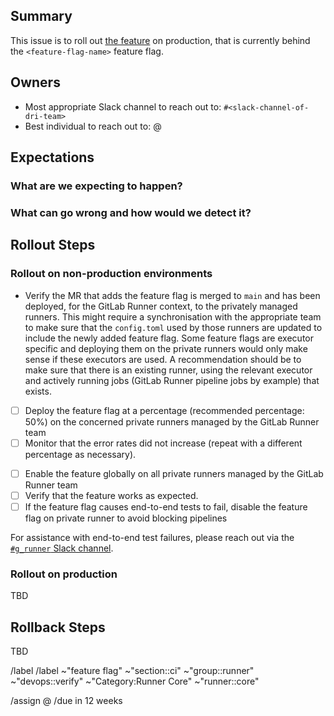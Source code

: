 <!-- Title suggestion: [Feature flag] Enable <feature-flag-name> -->

## Summary

This issue is to roll out [the feature](<feature-issue-link>) on production,
that is currently behind the `<feature-flag-name>` feature flag.

## Owners

- Most appropriate Slack channel to reach out to: `#<slack-channel-of-dri-team>`
- Best individual to reach out to: @<gitlab-username-of-dri>

## Expectations

### What are we expecting to happen?

<!-- Describe the expected outcome when rolling out this feature -->

### What can go wrong and how would we detect it?

<!-- Data loss, broken pages, stability/availability impact? -->

<!-- Which dashboards from https://dashboards.gitlab.net are most relevant? -->

## Rollout Steps

### Rollout on non-production environments

- Verify the MR that adds the feature flag is merged to `main` and has been deployed, for the GitLab Runner context, to the privately managed runners. This might require a synchronisation with the appropriate team to make sure that the `config.toml` used by those runners are updated to include the newly added feature flag.
    Some feature flags are executor specific and deploying them on the private runners would only make sense if these executors are used. A recommendation should be to make sure that there is an existing runner, using the relevant executor and actively running jobs (GitLab Runner pipeline jobs by example) that exists.
<!-- Delete Incremental roll out if it is not relevant to this deploy -->
- [ ] Deploy the feature flag at a percentage (recommended percentage: 50%) on the concerned private runners managed by the GitLab Runner team
- [ ] Monitor that the error rates did not increase (repeat with a different percentage as necessary).
<!-- End of block for deletes -->
- [ ] Enable the feature globally on all private runners managed by the GitLab Runner team
- [ ] Verify that the feature works as expected.
- [ ] If the feature flag causes end-to-end tests to fail, disable the feature flag on private runner to avoid blocking pipelines

For assistance with end-to-end test failures, please reach out via the [`#g_runner` Slack channel](https://gitlab.enterprise.slack.com/archives/CBQ76ND6W).

### Rollout on production

TBD

## Rollback Steps

TBD

/label <group-label>
/label ~"feature flag" ~"section::ci" ~"group::runner" ~"devops::verify" ~"Category:Runner Core" ~"runner::core"
<!-- Uncomment the appropriate type label
/label ~"type::feature" ~"feature::addition"
/label ~"type::maintenance"
/label ~"type::bug"
-->
/assign @<gitlab-username-of-dri>
/due in 12 weeks
